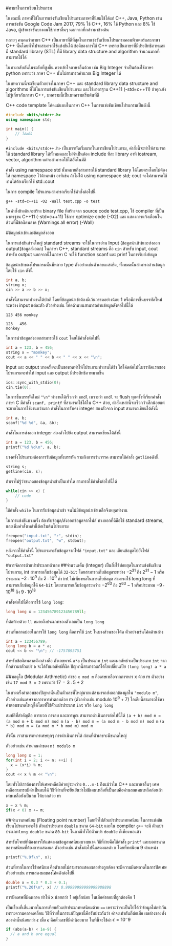 #ภาษาในการเขียนโปรแกรม

ในขณะนี้ ภาษาที่ใช้ในการแข่งขันเขียนโปรแกรมภาษาที่นิยมใช้ได้แก่ C++, Java, Python
เช่น การแข่งขัน Google Code Jam 2017, 79% ใช้ C++, 16% ใช้ Python และ 8% ใช้ Java, ผู้เข้าแข่งขันบางคนใช้ภาษาอื่นๆ นอกจากที่กล่าวมาข้างต้น

หลายๆ คนคดว่าภาษา C++ เป็นภาษาที่ดีที่สุดในการแข่งขันเขียนโปรแกรมคอมพิวเตอร์และภาษา C++ นั้นโดยทั่วไปจะสามารถใช้แข่งขันได้ ข้อดีของการใช้ C++ เพราะเป็นภาษาที่มีประสิทธิภาพและมี standard library (STL) ที่มี library data structure and algorithm จำนวนมากที่สามารถใช้ได้

ในทางกลับกันในระดับที่สูงขึ้น ควรเข้าใจภาษาอื่นด้วย เช่น Big Integer จำเป็นต้องใช้ภาษา python เพราะว่า ภาษา C++ นั้นไม่สามารถคำนวณ Big Integer ได้

ในบทความนี้จะเขียนตัวอย่างในภาษา C++ และ standard library data structure and algorithms ที่ใช้ในการแข่งขันเขียนโปรแกรม และใช้มาตรฐาน C++11 (-std=c++11) ถ้าคุณยังไม่รู้เกี่ยวกับภาษา C++, บทความนี้เป็นบทความเริ่มต้นที่ดี

C++ code template
โค้ดแม่แบบในภาษา C++ ในการแข่งขันเขียนโปรแกรมเป็นดังนี้

```cpp
#include <bits/stdc++.h>
using namespace std;

int main() {
    // โค้ดที่นี่
}
```

`#include <bits/stdc++.h>` เป็นบรรทัดเริ่มแรกในการเขียนโปรแกรม, คำสั่งนี้จะทำให้สามารถใช้ standard library ได้ทั้งหมดและไม่จำเป็นต้อง include ทีละ library อาทิ iostream, vector, algorithm แต่จะสามารถใช้ได้อัตโนมัติ

คำสั่ง using namespace std นั้นหมายถึงสามารถใช้ standard library ได้โดยตรงโดยไม่ต้องใส่ namespace ไว้ด้านหน้า อาทิเช่น ถ้าไม่ได้ using namespace std; cout จะไม่สามารถใช้งานได้ต้องเรียกใช้ std::cout

ในการ compile โปรแกรมสามารถเรียกใช้คำสั่งต่อไปนี้

`g++ -std=c++11 -O2 -Wall test.cpp -o test`

ในคำสั่งข้างต้นจะสร้าง binary file ที่สร้างจาก source code test.cpp, ใช้ compiler ที่เป็นมาตรฐาน C++11 (-std=c++11) ใช้การ optimize code (-O2) และ แสดงการแจ้งเตือนในส่วนที่มีข้อผิดพลาด (Warnings all error) (-Wall)

#ข้อมูลนำเข้าและข้อมูลส่งออก

ในการแข่งขันส่วนใหญ่ standard streams จะใช้ในการอ่าน Input (ข้อมูลนำเข้า)และส่งออก output(ข้อมูลส่งออก) ในภาษา C++, standard streams คือ `cin` สำหรับ input, cout สำหรับ output นอกจากนี้ในภาษา C จะใช้ function scanf และ prinf ในการรับส่งข้อมูล

ข้อมูลนำเข้าของโปรแกรมนั้นมีหลาย type ตัวอย่างเช่นตัวเลขแะสตริง, ทั้งหมดนั้นสามารถอ่านข้อมูลโดยใช้ `cin` ดังนี้

```cpp
int a, b;
string x;
cin >> a >> b >> x;
```

คำสั่งนี้สามารถทำงานได้ปกติ โดยที่ข้อมูลนำเข้าต้องมีเว้นวรรคอย่างน้อย 1 หรือมีการขึ้นบรรทัดใหม่ระหว่าง input แต่ละตัว ตัวอย่างเช่น โค้ดด้านบนสามารถอ่านข้อมูลดังต่อไปนี้ได้

```
123 456 monkey
```

```
123   456
monkey
```

ในการนำข้อมูลส่งออกสามารถใช้ `cout` โดยใช้คำสั่งต่อไปนี้

```cpp
int a = 123, b = 456;
string x = "monkey";
cout << a << " " << b << " " << x << "\n";
```

input และ output บางครั้งจะเป็นขอขวดทำให้โปรแกรมทำงานได้ช้า ใส่โค้ดต่อไปนี้บรรทัดแรกของโปรแกรมจะทำให้ input และ output มีประสิทธิภาพมากขึ้น

```cpp
ios::sync_with_stdio(0);
cin.tie(0);
```

ในการขึ้นบรรทัดใหม่ `"\n"` ทำงานได้เร็วกว่า `endl` เพราะว่า `endl` จะ flush ทุกครั้งที่เรียกคำสั่ง
ภาษา C มีคำสั่ง `scanf, printf` ที่สามารถใช้ได้ใน C++ ด้วย, คำสั่งเหล่านี้จะเร็วกว่าเล็กน้อยแต่จะยากในการใช้งานกว่ามาก คำสั่งในการรับค่า integer สองตัวจาก input สามารถเขียนได้ดังนี้

```cpp
int a, b;
scanf("%d %d", &a, &b);
```

คำสั่งในการส่งออก integer สองตัวไปยัง output สามารถเขียนได้ดังนี้

```cpp
int a = 123, b = 456;
printf("%d %d\n", a, b);
```

บางครั้งโปรแกรมต้องการรับข้อมูลทั้งบรรทัด รวมถึงการเว้นวรรค สามารถใช้คำสั่ง `getline`ดังนี้

```cpp
string s;
getline(cin, s);
```

ถ้าเราไม่รู้ว่าขนาดของข้อมูลนำเข้าเป็นเท่าใด สามารถใช้คำสั่งต่อไปนี้ได้

```cpp
while(cin >> x) {
    // code
}
```

ใช้คำสั่ง `while` ในการรับข้อมูลนำเข้า จนไม่มีข้อมูลนำเข้าเหลือจึงหยุดทำงาน

ในการแข่งขันบางครั้ง ต้องรับข้อมูล/ส่งออกข้อมูลจากไฟล์ ทางออกที่ดีคือใช้ standard streams, และเพิ่มคำสั่งเหล่านี้ต้อเริ่มต้นโปรแกรม

```cpp
freopen("input.txt", "r", stdin);
freopen("output.txt", "w", stdout);
```

หลังจากใช้คำสั่งนี้ โปรแกรมจะรับข้อมูลจากไฟล์ `"input.txt"` และ เขียนข้อมูลไปยังไฟล์ `"output.txt"`

#การจัดการตัวแปรประเภทตัวเลข
##จำนวนเต็ม (Integer)
เป็นสิ่งใช้บ่อยสุดในการแข่งขันเขียนโปรแกรม, int สามารถเก็บข้อมูลได้ `32-bit` โดยสามารถเก็บข้อมูลระหว่าง $-2^{31}$ ถึง $2^{31}-1$ หรือประมาณ $-2\cdot10^9$ ถึง $2\cdot10^9$ ถ้า int ไม่เพียงพอในการเก็บข้อมูล สามารถใช้ long long ที่สามารถเก็บข้อมูลได้ `64-bit` โดยสามารถเก็บข้อมูลระหว่าง $-2^{63}$ ถึง $2^{63}-1$ หรือประมาณ $-9\cdot10^{18}$ ถึง $9\cdot10^{18}$

คำสั่งต่อไปนี้คือการใช้ `long long`:

```cpp
long long x = 123456789123456789ll;
```

ที่ต่อท้ายด้วย `ll` หมายถึงประเภทของตัวเลขเป็น `long long`

ส่วนที่พลาดบ่อยในการใช้ `long long` คือการใช้ `int` ในบางส่วนของโค้ด ตัวอย่างเช่นโค้ดด้านล่าง

```cpp
int a = 123456789;
long long b = a * a;
cout << b << "\n"; // -1757895751
```

สำหรับข้อผิดพลาดดังกล่างคือ ตัวเลขพจน์ `a*a` เป็นประเภท `int` และผลลัพธ์จะเป็นประเภท `int` จากที่กล่าวมาตัวแปร `b` จะได้รับผลลัพธ์ที่ผิด ปัญหานี้สามารถแก้ได้โยเปลี่ยนเป็ย `(long long) a * a`

##มอดูโล (Modular Arthmetic)
ค่าชอ `x mod m` คือเศษเหลือจากการหาร x ด้วย m ตัวอย่างเช่น `17 mod 5 = 2` เพราะว่า $17=3\cdot5+2$

ในบางครั้งคำตอบของปัญหานั้นเป็นตัวเลขที่ใหญ่มากแต่สามารถส่งออกข้องมูลใน `"modulo m"`, ตัวอย่างเช่นเศษจากการหารคำตอบด้วย m (ตัวอย่างเช่น modulo $10^9+7$) ไอเดียนี้สามารถใช้หาคำตอบขนาดใหญ่ได้โดยที่ใช้ตัวแปรประเภท `int` หรือ `long long`

สมบัติที่สำคัญตือ การบวก การลบ และการคูณ สามารถดำเนินการต่อไปนี้ได้
`(a + b) mod m = (a mod m + b mod m) mod m`
`(a - b) mod m = (a mod m - b mod m) mod m`
`(a * b) mod m = (a mod m * b mod m) mod m`

ดังนั้น เราสามารถหารเศษทุกๆ การดำเนินการได้ ก่อนที่ตัวเลขจะมีขนาดใหญ่

ตัวอย่างเช่น คำนวณค่าของ `n! modulo m`

```cpp
long long x = 1;
for(int i = 2; i <= n; ++i) {
  x = (x*i) % m;
}
cout << x % m << "\n";
```

โดยทั้วไปเราต้องการให้เศษเหลือมีค่าอยู่ระหว่าง `0...m-1` ถึงแม้ว่าใน C++ และภาษาอื่นๆ เศษเหลือสามารถมีค่าเป็นลบได้ วิธีที่ง่านที่จะยืนยันว่าไม่มีเศษเหลือที่เป็นลบคือคำนสณเศษเหลือก่อนถ้าเศษเหลือยังเป็นลบ ให้บวกด้วย m

```cpp
x = x % m;
if(x < 0) x += m;
```

##จำนวนทศนิยม (Floating point number)
โดยทั่วไปตัวแปรประเภททศนิยม ในการแข่งขันเขียนโปรแกรมจะใช้ ตัวแปรประเภท `double` ขนาด `64-bit` และใน compiler `g++` จะมี ตัวแปรประเภท`long double` ขนาด `80-bit` ในกาณีทั่วไปตัวแปร `double` ก็เพียงพอแล้ว

สำหรับโจทย์ที่ต้องการให้แสดงผลข้อมูลทศนิยมบางขนาด วิธีที่ง่ายคือใช้คำสั่ง `printf` และบอกขนาดของทศนิยมที่ต้องการแสดงผล ตัวอย่างเช่น คำสั่งต่อไปนี้แสดงผลค่า x โดยที่ทศนิยม 9 ตำแหน่ง

```cpp
printf("%.9f\n", x);
```

ส่วนที่ยากในการใช้ทศนิยม คือตัวเลขไม่สามารถแสดงผลอย่างถูกต้อง จะมีความผิดพลาดในการปัดเศษ ตัวอย่างเช่น การแสดงผลของโค้ดดังต่อไปนี้

```cpp
double x = 0.3 * 0.3 + 0.1;
printf("%.20f\n", x) // 0.99999999999999988898
```

การปัดเศษที่ผิดพลาด ทำให้ x น้อยกว่า 1 อยู่เล็กน้อย ในเมื่อคำตอบที่ถูกต้องคือ 1

เป็นเรื่องที่เสี่นงมากในการเทียบตัวแปรประเภททศนิยมด้วย `==` เพราะว่าจะเป็นไปได้ว่าข้อมูลไม่เท่ากันเพราะความคลาดเคลื่อน วิธีที่ว่ายในการแก้ปัญหานี้คือรับประกันว่า ค่าจะเท่ากันก็ต่อเมื่อ ผลต่างของทั้งสองค่านั้นน้อยกว่า $\epsilon$ เมื่อ $\epsilon$ คือตัวเลขที่มีค่าน้อยมาก
ในที่นี้จะใช้ค่า $\epsilon = 10^-9$

```cpp
if (abs(a-b) < 1e-9) {
  // a and b are equal
}
```
